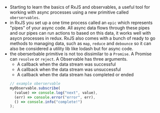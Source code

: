 ---
---

- Starting to learn the basics of RxJS and observables, a useful tool for working with async processes using a new primitive called `oberservables`.
- in RxJS you set up a one time process called an `epic` which represents "pipes" of your async code. All async data flows through these pipes and our pipes can run actions to based on this data, it works well with asycn processes in redux. RxJS also comes with a bunch of ready to go methods to managing data, such as `map`, `reduce` and `debounce` so it can also be considered a utility lib like lodash but for async code.
- the oberserbable primitive is not too dissimilar to a `Promise`. A Promise can `resolve` or `reject`. A Observable has three arguments.
  - A callback when the data stream was successful
  - A callback when the data stream was unsuccessful
  - A callback when the data stream has completed or ended
  ```js
  // example oberservable
  myObservable.subscribe(
    (value) => console.log("next", value),
    (err) => console.error("error", err),
    () => console.info("complete!")
  );
  ```
